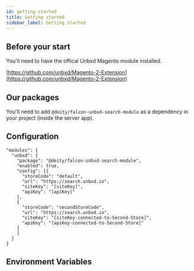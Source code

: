 ```yaml
---
id: getting-started
title: Getting started
sidebar_label: Getting started
---
```


## Before your start

You'll need to have the offical Unbxd Magento module installed.

[https://github.com/unbxd/Magento-2-Extension](https://github.com/unbxd/Magento-2-Extension)

## Our packages

You'll need to add `@deity/falcon-unbxd-search-module` as a dependency in your project (inside the server app).

## Configuration


```
"modules": {
  "unbxd": {
    "package": "@deity/falcon-unbxd-search-module",
    "enabled": true,
    "config": [{
      "storeCode": "default",
      "url": "https://search.unbxd.io",
      "siteKey": "[siteKey]",
      "apiKey": "[apiKey]"
    },
    {
      "storeCode": "secondStoreCode",
      "url": "https://search.unbxd.io",
      "siteKey": "[siteKey-connected-to-Second-Store]",
      "apiKey": "[apiKey-connected-to-Second-Store]"
    }
    ]
  }
}
```

## Environment Variables
